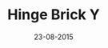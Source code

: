 ---
title: "Hinge Brick Y"
date: 23-08-2015

image: image.png
cad: model.ldr

source_url: "https://www.flickr.com/photos/bradslegoroom/4540711829"
source_title: "SNOT Techniques 8"
source_name: "鉄男"
source_date: 21-04-2010

taxonomy:
  part: ["30364", "30540", "30565"]
  partcount: 5

  width: [6, stud]
  depth: [6, stud]
  height: [4, plate]

  function: [stud_tilt, stud_twist]
  stud_tilt_angle: [90, 180]
  stud_twist_angle: 45
---